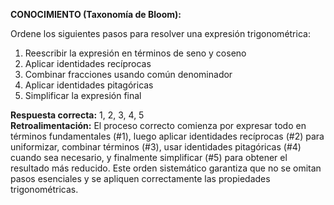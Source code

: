**CONOCIMIENTO (Taxonomía de Bloom):**

Ordene los siguientes pasos para resolver una expresión trigonométrica:

1. Reescribir la expresión en términos de seno y coseno
2. Aplicar identidades recíprocas
3. Combinar fracciones usando común denominador
4. Aplicar identidades pitagóricas
5. Simplificar la expresión final

**Respuesta correcta:** 1, 2, 3, 4, 5  
**Retroalimentación:** El proceso correcto comienza por expresar todo en términos fundamentales (#1), luego aplicar identidades recíprocas (#2) para uniformizar, combinar términos (#3), usar identidades pitagóricas (#4) cuando sea necesario, y finalmente simplificar (#5) para obtener el resultado más reducido. Este orden sistemático garantiza que no se omitan pasos esenciales y se apliquen correctamente las propiedades trigonométricas.